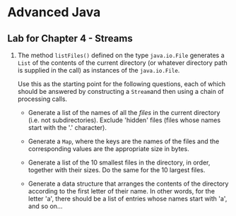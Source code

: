 # Advanced Java

## Lab for Chapter 4 - Streams

1. The method `listFiles()` defined on the type `java.io.File` generates a `List` of the contents of the current directory (or whatever directory path is supplied in the call) as instances of the `java.io.File`.

   Use this as the starting point for the following questions, each of which should be answered by constructing a `Stream`and then using a chain of processing calls.

   * Generate a list of the names of all the _files_ in the current directory (i.e. not subdirectories). Exclude 'hidden' files (files whose names start with the '.' character).

   * Generate a `Map`, where the keys are the names of the files and the corresponding values are the appropriate size in bytes.

   * Generate a list of the 10 smallest files in the directory, in order, together with their sizes. Do the same for the 10 largest files.

   * Generate a data structure that arranges the contents of the directory according to the first letter of their name. In other words, for the letter 'a', there should be a list of entries whose names start with 'a', and so on...

